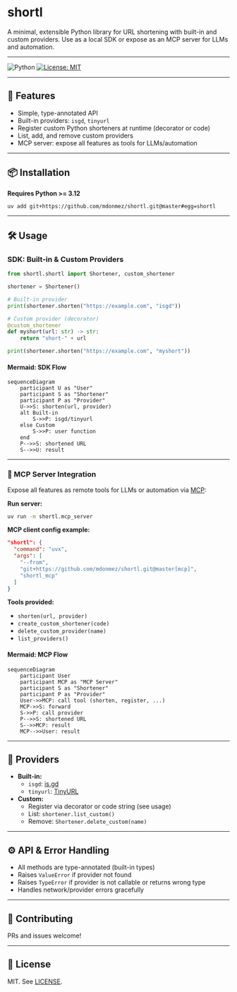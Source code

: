 # shortl

A minimal, extensible Python library for URL shortening with built-in and custom providers. Use as a local SDK or expose as an MCP server for LLMs and automation.

---

![Python](https://img.shields.io/badge/python-3670A0?style=for-the-badge&logo=python&logoColor=ffdd54)
[![License: MIT](https://img.shields.io/badge/License-MIT-yellow.svg?style=for-the-badge)](https://opensource.org/licenses/MIT)

---

## 🚀 Features
- Simple, type-annotated API
- Built-in providers: `isgd`, `tinyurl`
- Register custom Python shorteners at runtime (decorator or code)
- List, add, and remove custom providers
- MCP server: expose all features as tools for LLMs/automation

---

## 📦 Installation

**Requires Python >= 3.12**

```sh
uv add git+https://github.com/mdonmez/shortl.git@master#egg=shortl
```

---

## 🛠️ Usage

### SDK: Built-in & Custom Providers

```python
from shortl.shortl import Shortener, custom_shortener

shortener = Shortener()

# Built-in provider
print(shortener.shorten("https://example.com", "isgd"))

# Custom provider (decorator)
@custom_shortener
def myshort(url: str) -> str:
    return "short-" + url

print(shortener.shorten("https://example.com", "myshort"))
```

#### Mermaid: SDK Flow

```mermaid
sequenceDiagram
    participant U as "User"
    participant S as "Shortener"
    participant P as "Provider"
    U->>S: shorten(url, provider)
    alt Built-in
        S->>P: isgd/tinyurl
    else Custom
        S->>P: user function
    end
    P-->>S: shortened URL
    S-->>U: result
```

---

### 🤖 MCP Server Integration

Expose all features as remote tools for LLMs or automation via [MCP](https://github.com/mdonmez/mcp):

**Run server:**
```sh
uv run -m shortl.mcp_server
```

**MCP client config example:**
```json
"shortl": {
  "command": "uvx",
  "args": [
    "--from",
    "git+https://github.com/mdonmez/shortl.git@master[mcp]",
    "shortl_mcp"
  ]
}
```

**Tools provided:**
- `shorten(url, provider)`
- `create_custom_shortener(code)`
- `delete_custom_provider(name)`
- `list_providers()`

#### Mermaid: MCP Flow

```mermaid
sequenceDiagram
    participant User
    participant MCP as "MCP Server"
    participant S as "Shortener"
    participant P as "Provider"
    User->>MCP: call tool (shorten, register, ...)
    MCP->>S: forward
    S->>P: call provider
    P-->>S: shortened URL
    S-->>MCP: result
    MCP-->>User: result
```

---

## 🔗 Providers

- **Built-in:**
  - `isgd`: [is.gd](https://is.gd)
  - `tinyurl`: [TinyURL](https://tinyurl.com)
- **Custom:**
  - Register via decorator or code string (see usage)
  - List: `shortener.list_custom()`
  - Remove: `Shortener.delete_custom(name)`

---

## ⚙️ API & Error Handling

- All methods are type-annotated (built-in types)
- Raises `ValueError` if provider not found
- Raises `TypeError` if provider is not callable or returns wrong type
- Handles network/provider errors gracefully

---

## 🤝 Contributing

PRs and issues welcome!

---

## 📝 License

MIT. See [LICENSE](LICENSE). 